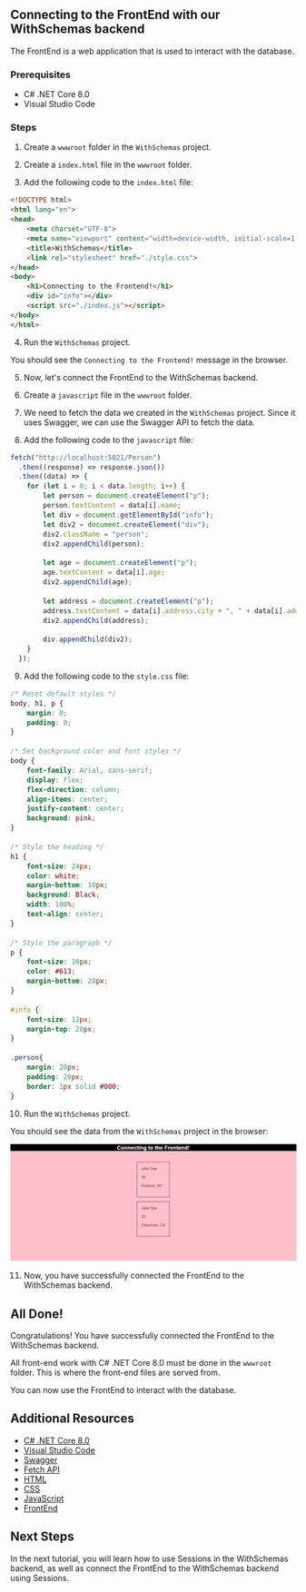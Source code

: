 ## Connecting to the FrontEnd with our WithSchemas backend

The FrontEnd is a web application that is used to interact with the database.

### Prerequisites
- C# .NET Core 8.0
- Visual Studio Code

### Steps
1. Create a `wwwroot` folder in the `WithSchemas` project.

2. Create a `index.html` file in the `wwwroot` folder.

3. Add the following code to the `index.html` file:
```html
<!DOCTYPE html>
<html lang="en">
<head>
    <meta charset="UTF-8">
    <meta name="viewport" content="width=device-width, initial-scale=1.0">
    <title>WithSchemas</title>
    <link rel="stylesheet" href="./style.css">
</head>
<body>
    <h1>Connecting to the Frontend!</h1>
    <div id="info"></div>
    <script src="./index.js"></script>
</body>
</html>
```

4. Run the `WithSchemas` project.

You should see the `Connecting to the Frontend!` message in the browser.

5. Now, let's connect the FrontEnd to the WithSchemas backend.

6. Create a `javascript` file in the `wwwroot` folder.

7. We need to fetch the data we created in the `WithSchemas` project. Since it uses Swagger, we can use the Swagger API to fetch the data.

8. Add the following code to the `javascript` file:
```javascript
fetch("http://localhost:5021/Person")
  .then((response) => response.json())
  .then((data) => {
    for (let i = 0; i < data.length; i++) {
        let person = document.createElement("p");
        person.textContent = data[i].name;
        let div = document.getElementById("info");
        let div2 = document.createElement("div");
        div2.className = "person";
        div2.appendChild(person);

        let age = document.createElement("p");
        age.textContent = data[i].age;
        div2.appendChild(age);

        let address = document.createElement("p");
        address.textContent = data[i].address.city + ", " + data[i].address.state;
        div2.appendChild(address);

        div.appendChild(div2);
    }
  });
```

9. Add the following code to the `style.css` file:
```css
/* Reset default styles */
body, h1, p {
    margin: 0;
    padding: 0;
}

/* Set background color and font styles */
body {
    font-family: Arial, sans-serif;
    display: flex;
    flex-direction: column;
    align-items: center;
    justify-content: center;
    background: pink;
}

/* Style the heading */
h1 {
    font-size: 24px;
    color: white;
    margin-bottom: 10px;
    background: Black;
    width: 100%;
    text-align: center;
}

/* Style the paragraph */
p {
    font-size: 16px;
    color: #613;
    margin-bottom: 20px;
}

#info {
    font-size: 12px;
    margin-top: 20px;
}

.person{
    margin: 20px;
    padding: 20px;
    border: 1px solid #000;
}
```

10. Run the `WithSchemas` project.

You should see the data from the `WithSchemas` project in the browser:

![Web Picture](<../../assets/Screenshot 2024-03-19 161633.png>)

11. Now, you have successfully connected the FrontEnd to the WithSchemas backend.

## All Done!

Congratulations! You have successfully connected the FrontEnd to the WithSchemas backend.

All front-end work with C# .NET Core 8.0 must be done in the `wwwroot` folder. This is where the front-end files are served from.

You can now use the FrontEnd to interact with the database.

## Additional Resources

- [C# .NET Core 8.0](https://dotnet.microsoft.com/download/dotnet/8.0)
- [Visual Studio Code](https://code.visualstudio.com/)
- [Swagger](https://swagger.io/)
- [Fetch API](https://developer.mozilla.org/en-US/docs/Web/API/Fetch_API)
- [HTML](https://developer.mozilla.org/en-US/docs/Web/HTML)
- [CSS](https://developer.mozilla.org/en-US/docs/Web/CSS)
- [JavaScript](https://developer.mozilla.org/en-US/docs/Web/JavaScript)
- [FrontEnd](https://developer.mozilla.org/en-US/docs/Learn/Front-end_web_developer)

## Next Steps

In the next tutorial, you will learn how to use Sessions in the WithSchemas backend, as well as connect the FrontEnd to the WithSchemas backend using Sessions.







